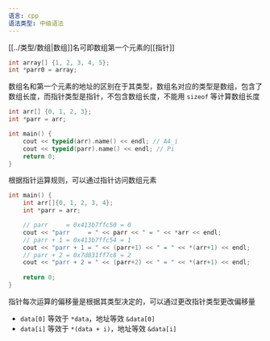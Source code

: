 ```yaml
---
语言: cpp
语法类型: 中级语法
---
```

[[../类型/数组|数组]]名可即数组第一个元素的[[指针]]

```cpp
int array[] {1, 2, 3, 4, 5};
int *parr0 = array;
```

数组名和第一个元素的地址的区别在于其类型，数组名对应的类型是数组，包含了数组长度，而指针类型是指针，不包含数组长度，不能用 `sizeof` 等计算数组长度

```cpp
int arr[] {0, 1, 2, 3};
int *parr = arr;

int main() {
    cout << typeid(arr).name() << endl; // A4_i
    cout << typeid(parr).name() << endl; // Pi
    return 0;
}
```

根据指针运算规则，可以通过指针访问数组元素

```cpp
int main() {
    int arr[]{0, 1, 2, 3, 4};
    int *parr = arr;

    // parr     = 0x413b7ffc50 = 0
    cout << "parr     = " << parr << " = " << *arr << endl;
    // parr + 1 = 0x413b7ffc54 = 1
    cout << "parr + 1 = " << (parr+1) << " = " << *(arr+1) << endl;
    // parr + 2 = 0x7d831ff7c8 = 2
    cout << "parr + 2 = " << (parr+2) << " = " << *(arr+1) << endl;
    
    return 0;
}
```

指针每次运算的偏移量是根据其类型决定的，可以通过更改指针类型更改偏移量
* `data[0]` 等效于 `*data`，地址等效 `&data[0]`
* `data[i]` 等效于 `*(data + i)`，地址等效 `&data[i]`
